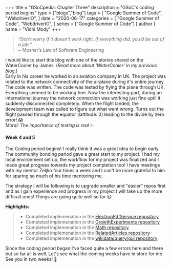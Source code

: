 +++
title = "GSoCpedia: Chapter Three"
description = "GSoC's coding period begins"
type = ["blogs","blog"]
tags = [
    "Google Summer of Code",
    "WebdriverIO",
]
date = "2020-06-17"
categories = [
    "Google Summer of Code",
    "WebdriverIO",
]
series = ["Google Summer of Code"]
[ author ]
  name = "Vidhi Mody"
+++

> *“Don’t worry if it doesn’t work right. If everything did, you’d be out of a job.”* \
> ~ Mosher’s Law of Software Engineering

I would like to start this blog with one of the stories shared on the WaterCooler by James. (*Read more about 'WaterCooler' in my previous [blog.](https://vidhi-mody.github.io/blogs/2020/05/gsocpedia-chapter-two/)*) \
Early in his career he worked in an aviation company in UK. The project was related to the network connectivity of the airplane during it's entire journey. The code was written. The code was tested by flying the plane through UK. Everything seemed to be working fine. Now the interesting part, during an international journey the network connection was working just fine uptil it suddenly disconnected completely. When the flight landed, the development team was called to figure out what went wrong. Turns out the flight passed through the equator (lattitude: 0) leading to the divide by zero error! :scream: \
*Moral: The importance of testing is real* :sparkles: 

#### Week 4 and 5 

The Coding period begins! I really think it was a great idea to begin early. The community bonding period gave a great start to my project. I had my local environment set up, the workflow for my project was finalized and I made great progress towards my project completion too! I have meetings with my mentor Željko four times a week and I can't be more grateful to him for sparing so much of his time mentoring me.

The strategy I will be following is to upgrade smaller and "easier" repos first and as I gain experience and progress in my project I will take up the more difficult ones! Things are going quite well so far :smiley:

**Highlights:**
> - Completed implemenation in the [ElectronPdfService repository](https://phabricator.wikimedia.org/T250179)
> - Completed implemenation in the [GrowthExperiments repository](https://phabricator.wikimedia.org/T244763)
> - Completed implemenation in the [Math repository](https://phabricator.wikimedia.org/T253791)
> - Completed implemenation in the [RelatedArticles repository](https://phabricator.wikimedia.org/T250685)
> - Completed implemenation in the [wikidata/query/gui repository](https://phabricator.wikimedia.org/T250685)

Since the coding period began I've faced quite a few errors here and there but so far all is well. Let's see what the coming weeks have in store for me. See you in two weeks! :beers: